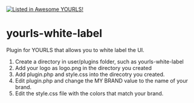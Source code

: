 [![Listed in Awesome YOURLS!](https://img.shields.io/badge/Awesome-YOURLS-C5A3BE)](https://github.com/YOURLS/awesome-yourls/)
# yourls-white-label
Plugin for YOURLS that allows you to white label the UI.

1. Create a directory in user/plugins folder, such as yourls-white-label
2. Add your logo as logo.png in the directory you created
3. Add plugin.php and style.css into the direcotry you created.
4. Edit plugin.php and change the MY BRAND value to the name of your brand.
5. Edit the style.css file with the colors that match your brand.

